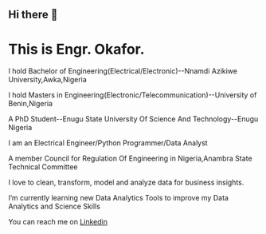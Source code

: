 ## Hi there 👋

# This is Engr. Okafor.

I hold Bachelor of Engineering(Electrical/Electronic)--Nnamdi Azikiwe University,Awka,Nigeria

I hold Masters in Engineering(Electronic/Telecommunication)--University of Benin,Nigeria

A PhD Student--Enugu State University Of Science And Technology--Enugu Nigeria

I am an Electrical Engineer/Python Programmer/Data Analyst

A member Council for Regulation Of Engineering in Nigeria,Anambra State Technical Committee

I love to clean, transform, model and analyze data for business insights.

I’m currently learning new Data Analytics Tools to improve my Data Analytics and Science Skills

You can reach me on [Linkedin](https://www.linkedin.com/in/chukwujekwu-okafor-mnse-r-engr-88019a299/)

